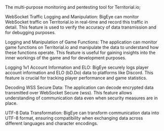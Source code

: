   The multi-purpose monitoring and pentesting tool for Territorial.io;


WebSocket Traffic Logging and Manipulation:
BigEye can monitor WebSocket traffic on Territorial.io in real-time and record this traffic in detail. This feature is used to verify the accuracy of data transmission and for debugging purposes.

Logging and Manipulation of Game Functions:
The application can monitor game functions on Territorial.io and manipulate the data to understand how these functions operate. This feature is useful for gaining insights into the inner workings of the game and for development purposes.

Logging 1v1 Account Information and ELO:
BigEye securely logs player account information and ELO (bD.Do) data to platforms like Discord. This feature is crucial for tracking player performance and game statistics.

Decoding WSS Secure Data:
The application can decode encrypted data transmitted over WebSocket Secure (wss). This feature allows understanding of communication data even when security measures are in place.

UTF-8 Data Transformation:
BigEye can transform communication data into UTF-8 format, ensuring compatibility when exchanging data across different languages and character encodings.
